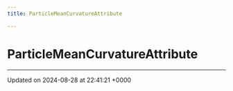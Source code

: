 ```yaml
---
title: ParticleMeanCurvatureAttribute

---
```


# ParticleMeanCurvatureAttribute





-------------------------------

Updated on 2024-08-28 at 22:41:21 +0000